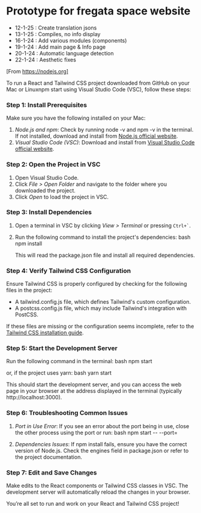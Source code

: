 # Prototype for fregata space website

- 12-1-25 : Create translation jsons
- 13-1-25 : Compiles, no info display
- 16-1-24 : Add various modules (components)
- 19-1-24 : Add main page & Info page
- 20-1-24 : Automatic language detection
- 22-1-24 : Aesthetic fixes

[From https://nodejs.org]

To run a React and Tailwind CSS project downloaded from GitHub on your Mac or Linuxnpm start
 using Visual Studio Code (VSC), follow these steps:

### Step 1: Install Prerequisites
Make sure you have the following installed on your Mac:
1. *Node.js and npm*: Check by running node -v and npm -v in the terminal. If not installed, download and install from [Node.js official website](https://nodejs.org/).
2. *Visual Studio Code (VSC)*: Download and install from [Visual Studio Code official website](https://code.visualstudio.com/).

### Step 2: Open the Project in VSC
1. Open Visual Studio Code.
2. Click *File > Open Folder* and navigate to the folder where you downloaded the project.
3. Click *Open* to load the project in VSC.

### Step 3: Install Dependencies
1. Open a terminal in VSC by clicking *View > Terminal* or pressing `` Ctrl+` ``.
2. Run the following command to install the project's dependencies:
   bash
   npm install
   
   This will read the package.json file and install all required dependencies.

### Step 4: Verify Tailwind CSS Configuration
Ensure Tailwind CSS is properly configured by checking for the following files in the project:
- A tailwind.config.js file, which defines Tailwind's custom configuration.
- A postcss.config.js file, which may include Tailwind's integration with PostCSS.

If these files are missing or the configuration seems incomplete, refer to the [Tailwind CSS installation guide](https://tailwindcss.com/docs/installation).

### Step 5: Start the Development Server
Run the following command in the terminal:
bash
npm start

or, if the project uses yarn:
bash
yarn start


This should start the development server, and you can access the web page in your browser at the address displayed in the terminal (typically http://localhost:3000).

### Step 6: Troubleshooting Common Issues
1. *Port in Use Error*: If you see an error about the port being in use, close the other process using the port or run:
   bash
   npm start -- --port=<new-port>
   
2. *Dependencies Issues*: If npm install fails, ensure you have the correct version of Node.js. Check the engines field in package.json or refer to the project documentation.

### Step 7: Edit and Save Changes
Make edits to the React components or Tailwind CSS classes in VSC. The development server will automatically reload the changes in your browser.

You’re all set to run and work on your React and Tailwind CSS project!
